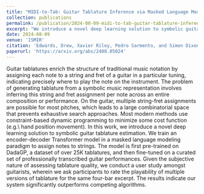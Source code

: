 ```yaml
---
title: "MIDI-to-Tab: Guitar Tablature Inference via Masked Language Modeling"
collection: publications
permalink: /publication/2024-08-09-midi-to-tab-guitar-tablature-inference-via-masked-language-modeling
excerpt: "We introduce a novel deep learning solution to symbolic guitar tablature estimation using an encoder-decoder Transformer model trained in a masked language modeling paradigm. Our model, pre-trained on DadaGP and fine-tuned on professionally transcribed performances, significantly outperforms competing algorithms in a user study assessing tablature playability."
date: 2024-08-09
venue: 'ISMIR'
citation: 'Edwards, Drew, Xavier Riley, Pedro Sarmento, and Simon Dixon (2024). &quot;MIDI-to-Tab: Guitar Tablature Inference via Masked Language Modeling&quot; <i>Proceedings of the 25th International Society for Music Information Retrieval Conference</i>'
paperurl: 'https://arxiv.org/abs/2408.05024'
---
```


Guitar tablatures enrich the structure of traditional music notation by assigning each note to a string and fret of a guitar in a particular tuning, indicating precisely where to play the note on the instrument. The problem of generating tablature from a symbolic music representation involves inferring this string and fret assignment per note across an entire composition or performance. On the guitar, multiple string-fret assignments are possible for most pitches, which leads to a large combinatorial space that prevents exhaustive search approaches. Most modern methods use constraint-based dynamic programming to minimize some cost function (e.g.\ hand position movement). In this work, we introduce a novel deep learning solution to symbolic guitar tablature estimation. We train an encoder-decoder Transformer model in a masked language modeling paradigm to assign notes to strings. The model is first pre-trained on DadaGP, a dataset of over 25K tablatures, and then fine-tuned on a curated set of professionally transcribed guitar performances. Given the subjective nature of assessing tablature quality, we conduct a user study amongst guitarists, wherein we ask participants to rate the playability of multiple versions of tablature for the same four-bar excerpt. The results indicate our system significantly outperforms competing algorithms. 